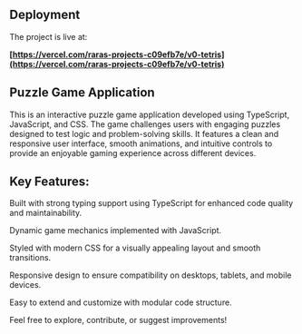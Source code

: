 

## Deployment

The project is live at:

**[https://vercel.com/raras-projects-c09efb7e/v0-tetris](https://vercel.com/raras-projects-c09efb7e/v0-tetris)**

## Puzzle Game Application

This is an interactive puzzle game application developed using TypeScript, JavaScript, and CSS. The game challenges users with engaging puzzles designed to test logic and problem-solving skills. It features a clean and responsive user interface, smooth animations, and intuitive controls to provide an enjoyable gaming experience across different devices.

## Key Features:

Built with strong typing support using TypeScript for enhanced code quality and maintainability.

Dynamic game mechanics implemented with JavaScript.

Styled with modern CSS for a visually appealing layout and smooth transitions.

Responsive design to ensure compatibility on desktops, tablets, and mobile devices.

Easy to extend and customize with modular code structure.

Feel free to explore, contribute, or suggest improvements!
